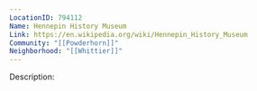 ```yaml
---
LocationID: 794112
Name: Hennepin History Museum
Link: https://en.wikipedia.org/wiki/Hennepin_History_Museum
Community: "[[Powderhorn]]"
Neighborhood: "[[Whittier]]"
---
```


Description: